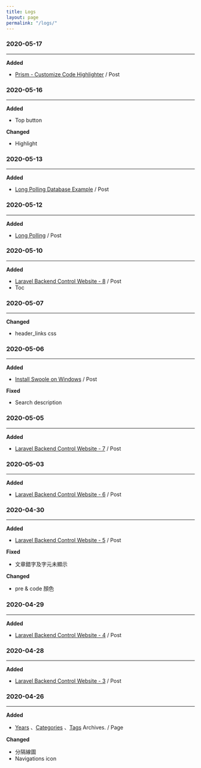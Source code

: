```yaml
---
title: Logs
layout: page
permalink: "/logs/"
---
```


### 2020-05-17
---
**Added**
* [Prism - Customize Code Highlighter](https://jhuei.com/prism-highlighter/) / Post

### 2020-05-16
---
**Added**
* Top button

**Changed**
* Highlight

### 2020-05-13
---
**Added**
* [Long Polling Database Example](https://jhuei.com/long-polling-example/) / Post

### 2020-05-12
---
**Added**
* [Long Polling](https://jhuei.com/long-polling/) / Post


### 2020-05-10
---
**Added**
* [Laravel Backend Control Website - 8](https://jhuei.com/laravel-myweb-8/) / Post
* Toc

### 2020-05-07
---
**Changed**
* header_links css

### 2020-05-06
---
**Added**
* [Install Swoole on Windows](https://jhuei.com/swoole-install-on-windows/) / Post

**Fixed**
* Search description

### 2020-05-05
---
**Added**
* [Laravel Backend Control Website - 7](https://jhuei.com/laravel-myweb-7/) / Post

### 2020-05-03
---
**Added**
* [Laravel Backend Control Website - 6](https://jhuei.com/laravel-myweb-6/) / Post

### 2020-04-30
---
**Added**
* [Laravel Backend Control Website - 5](https://jhuei.com/laravel-myweb-5/) / Post

**Fixed**
* 文章錯字及字元未顯示

**Changed**
* pre & code 顏色

### 2020-04-29
---
**Added**
* [Laravel Backend Control Website - 4](https://jhuei.com/laravel-myweb-4/) / Post

### 2020-04-28
---
**Added**
* [Laravel Backend Control Website - 3](https://jhuei.com/laravel-myweb-3/) / Post

### 2020-04-26
---
**Added**
* [Years](https://jhuei.com/archives/) 、[Categories](https://jhuei.com/categories/) 、[Tags](https://jhuei.com/tags/)  Archives. / Page

**Changed**
* 分隔線圖
* Navigations icon
